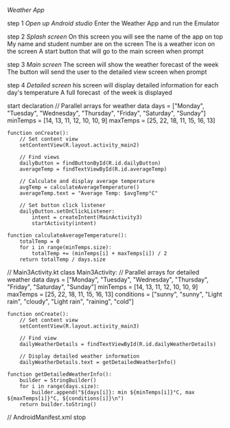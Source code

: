 *Weather App*

step 1
*Open up Android studio*
Enter the Weather App and run the Emulator​

step 2
*Splash screen​*
On this screen you will see the name of the  app on top​
My name and student number are on the screen​
The is a weather icon on the screen​
A start button that will go to the main screen when prompt​

​step 3
*Main screen​*
The screen will show the weather forecast of the week​
The button will send the user to the detailed view screen when prompt​

step 4
*Detailed screen​*
his screen will display detailed information for each day's temperature​
A full forecast ​
of the week is displayed
​

start
declaration
    // Parallel arrays for weather data
    days = ["Monday", "Tuesday", "Wednesday", "Thursday", "Friday", "Saturday", "Sunday"]
    minTemps = [14, 13, 11, 12, 10, 10, 9]
    maxTemps = [25, 22, 18, 11, 15, 16, 13]

    function onCreate():
        // Set content view
        setContentView(R.layout.activity_main2)

        // Find views
        dailyButton = findButtonById(R.id.dailyButton)
        averageTemp = findTextViewById(R.id.averageTemp)

        // Calculate and display average temperature
        avgTemp = calculateAverageTemperature()
        averageTemp.text = "Average Temp: $avgTemp°C"

        // Set button click listener
        dailyButton.setOnClickListener:
            intent = createIntent(MainActivity3)
            startActivity(intent)

    function calculateAverageTemperature():
        totalTemp = 0
        for i in range(minTemps.size):
            totalTemp += (minTemps[i] + maxTemps[i]) / 2
        return totalTemp / days.size


// Main3Activity.kt
class Main3Activity:
    // Parallel arrays for detailed weather data
    days = ["Monday", "Tuesday", "Wednesday", "Thursday", "Friday", "Saturday", "Sunday"]
    minTemps = [14, 13, 11, 12, 10, 10, 9]
    maxTemps = [25, 22, 18, 11, 15, 16, 13]
    conditions = ["sunny", "sunny", "Light rain", "cloudy", "Light rain", "raining", "cold"]

    function onCreate():
        // Set content view
        setContentView(R.layout.activity_main3)

        // Find view
        dailyWeatherDetails = findTextViewById(R.id.dailyWeatherDetails)

        // Display detailed weather information
        dailyWeatherDetails.text = getDetailedWeatherInfo()

    function getDetailedWeatherInfo():
        builder = StringBuilder()
        for i in range(days.size):
            builder.append("${days[i]}: min ${minTemps[i]}°C, max ${maxTemps[i]}°C, ${conditions[i]}\n")
        return builder.toString()


// AndroidManifest.xml
<manifest>
    <application>
        <activity android:name=".MainActivity3"></activity>
        <activity android:name=".MainActivity">
            <intent-filter>
                <action android:name="android.intent.action.MAIN" />
                <category android:name="android.intent.category.LAUNCHER" />
            </intent-filter>
        </activity>
    </application>
</manifest>
stop
